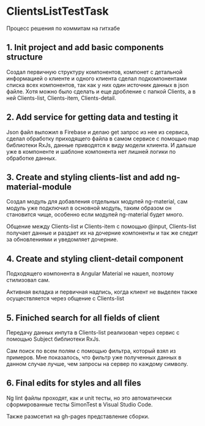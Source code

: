 # ClientsListTestTask

Процесс решения по коммитам на гитхабе

## 1. Init project and add basic components structure

Создал первичную структуру компонентов, компонет с детальной информацией о клиенте и одного клиента сделал подкомпонентами списка всех компонентов, так как у них один источник данных в json файле. Хотя можно было сделать и еще дробление с папкой Clients, а в ней Clients-list, Clients-item, Clients-detail.

## 2. Add service for getting data and testing it

Json файл выложил в Firebase и делаю get запрос из нее из сервиса, сделал обработку приходящего файла в самом сервисе с помощью map библиотеки RxJs, данные приводятся к виду модели клиента. И дальше уже в компоненте и шаблоне компонента нет лишней логики по обработке данных.

## 3. Сreate and styling clients-list and add ng-material-module

Создал модуль для добавления отдельных модулей ng-material, сам модуль уже подключил в основной модуль, таким образом он становится чище, особенно если модулей ng-material будет много. 

Общение между Clients-list и Clients-item с помощью @input, Clients-list получает данные и раздает их на дочерние компоненты и так же следит за обновлениями и уведомляет дочерние.

## 4. Сreate and styling client-detail component

Подходящего компонента в Angular Material не нашел, поэтому стилизовал сам.

Активная вкладка и первичная надпись, когда клиент не выделен также осуществляется через общение с Clients-list

## 5. Finiched search for all fields of client

Передачу данных инпута в Clients-list реализовал через сервис с помощью Subject библиотеки RxJs. 

Сам поиск по всем полям с помощью фильтра, который взял из примеров. Мне показалось, что фильтр уже полученных данных в данном случае лучше, чем запросы на сервер по каждому символу. 

## 6. Final edits for styles and all files

Ng lint файлы проходят, как и unit тесты, но это автоматически сформированные тесты SimonTest в Visual Studio Code.

Также размсетил на gh-pages представление сборки.
